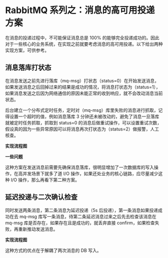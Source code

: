 
# RabbitMQ 系列之：消息的高可用投递方案

在消息的投递过程中，不可能保证消息总是 100% 的能够完全投递成功的。因此对于一些核心的业务系统，在实现之前就要考虑消息的高可用投递。以下给出两种实现方案，可供参考。

## 消息落库打状态

在消息发送之前先进行落库（mq-msg）打状态（status=0）在开始发送消息，如果发送消息之后回掉过来的结果是成功的情况，将消息打状态为（status=1），如果消息发送之后因为网络通信的原因未能正常的收到响应，就不会改动消息当前状态。

后台建立一个分布式定时任务，定时对（mq-msg）库里失败的消息进行抓取，记得设置一个超时的值，例如消息落库 3 分钟还未被改动的，避免了消息一旦落库就被定时任务抓取，抓取到 status=0 的消息后做重试操作，可以设置重试次数，假设真的因为一些异常原因可以将消息再次打状态为（status=2）做报警，人工核查。

**实现流程图**

**一些问题**

这种方案在发送消息前需要先确保消息落库，很明显增加了一次数据库的写入操作，在高并发场景下就多了道 I/O 操作，如果还处业务的核心链路，应尽量减少这种 I/O 操作，那么再看下第二种方案。

## 延迟投递与二次确认检查

同时发送两条消息，第二条消息为延迟投递（5s 后投递），第一条消息如果投递成功在去 mq-msg 库写一条消息，待第二条延迟消息过来之后先去检查该消息在 mq-msg 库是否存在，如果存在且是成功的，就丢弃直接 confirm，如果检查失败，再重新推动发送消息。

**实现流程图**

这种方式的优点在于解耦了两次消息的 DB 写入。
